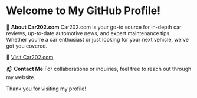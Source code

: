 # Welcome to My GitHub Profile!

🚗 **About Car202.com**
Car202.com is your go-to source for in-depth car reviews, up-to-date automotive news, and expert maintenance tips. Whether you're a car enthusiast or just looking for your next vehicle, we've got you covered.

🔗 [Visit Car202.com](https://car202.com/)

📬 **Contact Me**
For collaborations or inquiries, feel free to reach out through my website.

Thank you for visiting my profile!
